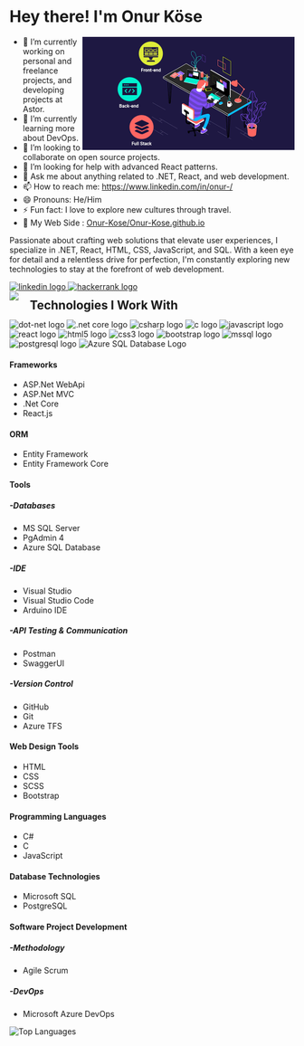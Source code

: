 
<h1 align="left">Hey there! I'm Onur Köse</h1>
<img margin-top="8%" align="right" height="200" src="https://raw.githubusercontent.com/majdimokhtar/github-images/main/rightimagemajdigithub.gif?token=GHSAT0AAAAAABUZ7SAQ6CWAJ3EWM7P3WSBUY3GNLNQ"  />

- 🔭 I’m currently working on personal and freelance projects, and developing projects at Astor.
- 🌱 I’m currently learning more about DevOps.
- 👯 I’m looking to collaborate on open source projects.
- 🤔 I’m looking for help with advanced React patterns.
- 💬 Ask me about anything related to .NET, React, and web development.
- 📫 How to reach me: https://www.linkedin.com/in/onur-/
- 😄 Pronouns: He/Him
- ⚡ Fun fact: I love to explore new cultures through travel.
- 🛜 My Web Side : [Onur-Kose/Onur-Kose.github.io](https://onur-kose.github.io/)


Passionate about crafting web solutions that elevate user experiences, I specialize in .NET, React, HTML, CSS, JavaScript, and SQL. With a keen eye for detail and a relentless drive for perfection, I'm constantly exploring new technologies to stay at the forefront of web development.

<div align="left">
  <a href="https://www.linkedin.com/in/onur-/" target="_blank">
    <img src="https://raw.githubusercontent.com/maurodesouza/profile-readme-generator/master/src/assets/icons/social/linkedin/default.svg" width="52" height="40" alt="linkedin logo"  />
  </a>
  <a href="https://www.hackerrank.com/profile/eemkoseonur" target="_blank">
    <img src="https://raw.githubusercontent.com/maurodesouza/profile-readme-generator/master/src/assets/icons/social/hackerrank/default.svg" width="52" height="40" alt="hackerrank logo"  />
  </a>
</div>
<div style="display: flex; align-items: center;">
  <img src="https://media2.giphy.com/media/QssGEmpkyEOhBCb7e1/giphy.gif?cid=ecf05e47a0n3gi1bfqnqtmob8g9aid1oyj2wr3ds3smg700b&rid=giphy.gif" style="height: 50px; margin-right: 20px;" />
  <h2 style="margin: 0 ; width:"70%";">Technologies I Work With</h2>
</div>



<div align="left">
<div align="left">
  <img src="https://camo.githubusercontent.com/ffd36f58644a0becb0773b8c7a3d772b12d978351528fdaf889d6831c6dae434/68747470733a2f2f63646e2e6a7364656c6976722e6e65742f67682f64657669636f6e732f64657669636f6e2f69636f6e732f646f742d6e65742f646f742d6e65742d6f726967696e616c2e737667" height="40" width="52" alt="dot-net logo" />
  <img src="https://cdn.jsdelivr.net/gh/devicons/devicon/icons/dotnetcore/dotnetcore-original.svg" height="40" width="52" alt=".net core logo" />
  <img src="https://cdn.jsdelivr.net/gh/devicons/devicon/icons/csharp/csharp-original.svg" height="40" width="52" alt="csharp logo" />
  <img src="https://cdn.jsdelivr.net/gh/devicons/devicon/icons/c/c-original.svg" height="40" width="52" alt="c logo" />
  <img src="https://cdn.jsdelivr.net/gh/devicons/devicon/icons/javascript/javascript-original.svg" height="40" width="52" alt="javascript logo" />
  <img src="https://cdn.jsdelivr.net/gh/devicons/devicon/icons/react/react-original.svg" height="40" width="52" alt="react logo" />
  <img src="https://cdn.jsdelivr.net/gh/devicons/devicon/icons/html5/html5-original.svg" height="40" width="52" alt="html5 logo" />
  <img src="https://cdn.jsdelivr.net/gh/devicons/devicon/icons/css3/css3-original.svg" height="40" width="52" alt="css3 logo" />
  <img src="https://cdn.jsdelivr.net/gh/devicons/devicon/icons/bootstrap/bootstrap-original.svg" height="40" width="52" alt="bootstrap logo" />
  <img src="https://cdn.jsdelivr.net/gh/devicons/devicon/icons/microsoftsqlserver/microsoftsqlserver-plain.svg" height="40" width="52" alt="mssql logo" />
  <img src="https://cdn.jsdelivr.net/gh/devicons/devicon/icons/postgresql/postgresql-original.svg" height="40" width="52" alt="postgresql logo" />
  <img src="https://www.svgrepo.com/show/331759/sql-azure.svg" height="40" width="52" alt="Azure SQL Database Logo" />

  

</div>

</div>
</div>

#### Frameworks
- ASP.Net WebApi
- ASP.Net MVC
- .Net Core
- React.js

#### ORM
- Entity Framework
- Entity Framework Core

#### Tools

  ##### -Databases
  - MS SQL Server
  - PgAdmin 4
  - Azure SQL Database
  
  ##### -IDE
  - Visual Studio
  - Visual Studio Code
  - Arduino IDE
  
  ##### -API Testing & Communication
  - Postman
  - SwaggerUI
  
  ##### -Version Control
  - GitHub
  - Git
  - Azure TFS

#### Web Design Tools
- HTML
- CSS
- SCSS
- Bootstrap

#### Programming Languages
- C#
- C
- JavaScript

#### Database Technologies
- Microsoft SQL
- PostgreSQL

#### Software Project Development

##### -Methodology
- Agile Scrum

##### -DevOps
- Microsoft Azure DevOps

<div align="left">
  <img src="https://github-readme-stats.vercel.app/api/top-langs/?username=Onur-Kose&layout=compact&theme=dracula" height="250" alt="Top Languages" />
</div>
